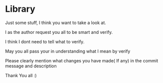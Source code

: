 # Library
Just some stuff, I think you want to take a look at.


I as the author request you all to be smart and verify.

I think I dont need to tell what to verify.

May you all pass your in understanding what I mean by verify

Please clearly mention what changes you have made( If any) in the commit message and description


Thank You all :)
